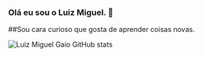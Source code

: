 ### Olá eu sou o Luiz Miguel. 🖖
##Sou cara curioso que gosta de aprender coisas novas.

![Luiz Miguel Gaio GitHub stats](https://github-readme-stats.vercel.app/api?username=luizmiguelgaio&show_icons=true&theme=dracula)

